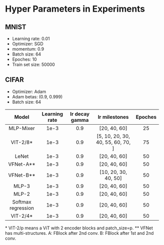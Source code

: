 # Hyper Parameters in Experiments

## MNIST

+ Learning rate: 0.01
+ Optimizer: SGD
+ momentum: 0.9
+ Batch size: 64
+ Epoches: 10
+ Train set size: 50000

## CIFAR

+ Optimizer: Adam
+ Adam betas: (0.9, 0.999)
+ Batch size: 64

| Model | Learning rate | lr decay gamma | lr milestones | Epoches |
| :---: | :---: | :---: | :---: | :---: |
| MLP-Mixer | 1e-3 | 0.9 | [20, 40, 60] | 25 |
| VIT-2/8\* | 1e-3 | 0.9 | [5, 10, 20, 30, 40, 55, 60, 70, ] | 75 |
| LeNet  | 1e-3 | 0.9 | [20, 40, 60] | 50 |
| VFNet-A\*\* | 1e-3 | 0.9 | [20, 40, 60] | 50 |
| VFNet-B\*\* | 1e-3 | 0.9 | [10, 20, 30, 40, 50] | 50 |
| MLP-3  | 1e-3 | 0.9 | [20, 40, 60] | 50 |
| MLP-2  | 1e-3 | 0.9 | [20, 40, 60] | 50 |
| Softmax regression | 1e-3 | 0.9 | [20, 40, 60] | 50 |
| VIT-2/4\* | 1e-3 | 0.9 | [20, 40, 60] | 50 |

\* VIT-2/p means a ViT with 2 encoder blocks and patch_size=p.
\*\* VFNet has multi-structures. A: FBlock after 2nd conv. B: FBlock after 1st and 2nd conv.
